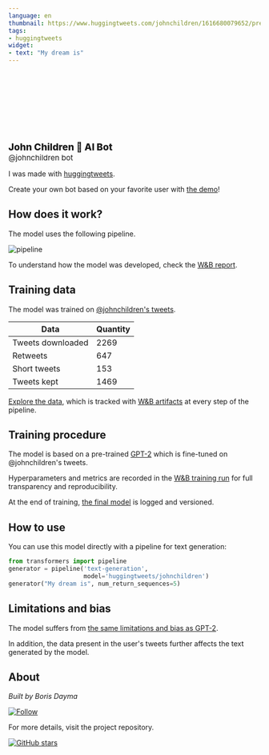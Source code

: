 ```yaml
---
language: en
thumbnail: https://www.huggingtweets.com/johnchildren/1616680079652/predictions.png
tags:
- huggingtweets
widget:
- text: "My dream is"
---
```


<div>
<div style="width: 132px; height:132px; border-radius: 50%; background-size: cover; background-image: url('https://pbs.twimg.com/profile_images/1286379285712973825/2fNV7V9s_400x400.jpg')">
</div>
<div style="margin-top: 8px; font-size: 19px; font-weight: 800">John Children 🤖 AI Bot </div>
<div style="font-size: 15px">@johnchildren bot</div>
</div>

I was made with [huggingtweets](https://github.com/borisdayma/huggingtweets).

Create your own bot based on your favorite user with [the demo](https://colab.research.google.com/github/borisdayma/huggingtweets/blob/master/huggingtweets-demo.ipynb)!

## How does it work?

The model uses the following pipeline.

![pipeline](https://github.com/borisdayma/huggingtweets/blob/master/img/pipeline.png?raw=true)

To understand how the model was developed, check the [W&B report](https://wandb.ai/wandb/huggingtweets/reports/HuggingTweets-Train-a-Model-to-Generate-Tweets--VmlldzoxMTY5MjI).

## Training data

The model was trained on [@johnchildren's tweets](https://twitter.com/johnchildren).

| Data | Quantity |
| --- | --- |
| Tweets downloaded | 2269 |
| Retweets | 647 |
| Short tweets | 153 |
| Tweets kept | 1469 |

[Explore the data](https://wandb.ai/wandb/huggingtweets/runs/3drr7v4j/artifacts), which is tracked with [W&B artifacts](https://docs.wandb.com/artifacts) at every step of the pipeline.

## Training procedure

The model is based on a pre-trained [GPT-2](https://huggingface.co/gpt2) which is fine-tuned on @johnchildren's tweets.

Hyperparameters and metrics are recorded in the [W&B training run](https://wandb.ai/wandb/huggingtweets/runs/339vittr) for full transparency and reproducibility.

At the end of training, [the final model](https://wandb.ai/wandb/huggingtweets/runs/339vittr/artifacts) is logged and versioned.

## How to use

You can use this model directly with a pipeline for text generation:

```python
from transformers import pipeline
generator = pipeline('text-generation',
                     model='huggingtweets/johnchildren')
generator("My dream is", num_return_sequences=5)
```

## Limitations and bias

The model suffers from [the same limitations and bias as GPT-2](https://huggingface.co/gpt2#limitations-and-bias).

In addition, the data present in the user's tweets further affects the text generated by the model.

## About

*Built by Boris Dayma*

[![Follow](https://img.shields.io/twitter/follow/borisdayma?style=social)](https://twitter.com/intent/follow?screen_name=borisdayma)

For more details, visit the project repository.

[![GitHub stars](https://img.shields.io/github/stars/borisdayma/huggingtweets?style=social)](https://github.com/borisdayma/huggingtweets)
